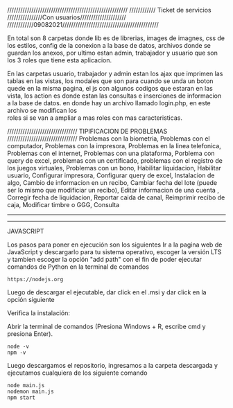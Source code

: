 ///////////////////////////////////////////////////////
//////////// Ticket de servicios
////////////////Con usuarios/////////////////////
////////////09082021////////////////////////////////////////////


En total son 8 carpetas donde lib es de librerias, images de imagnes, 
css de los estilos, config de la conexion a la base de datos, archivos
 donde se guardan los anexos, por ultimo estan admin, trabajador y usuario 
 que son los 3 roles que tiene esta aplicacion.

En las carpetas usuario, trabajador y admin estan los ajax que imprimen las 
tablas en las vistas, los modales que son para cuando se unda un boton quede 
en la misma pagina, el js con algunos codigos que estaran en las vista,  los 
action es donde estan las consultas e inserciones de informacion a la base de datos. 
en donde hay un archivo llamado login.php, en este archivo se modifican los  
roles si se van a ampliar a mas roles con mas caracteristicas.



////////////////////////////////
TIPIFICACION DE PROBLEMAS
////////////////////////////////
Problemas con la biometria,
Problemas con el computador,
Problemas con la impresora,
Problemas en la linea telefonica,
Problemas con el internet,
Problemas con una plataforma,
Porblema con query de excel,
problemas con un certificado,
problemas con el registro de los juegos virtuales,
Problemas con un bono,
Habilitar liquidacion,
Habilitar usuario,
Configurar impresora,
Configurar query de excel,
Instalacion de algo,
Cambio de informacion en un recibo,
Cambiar fecha del lote (puede ser lo mismo que modificiar un recibo),
Editar informacion de una cuenta ,
Corregir fecha de liquidacion,
Reportar caida de canal,
Reimprimir recibo de caja,
Modificar timbre o GGG,
Consulta




-----------------------------
---------------------------



JAVASCRIPT




Los pasos para poner en ejecución son los siguientes Ir a la pagina web de JavaScript y descargarlo para tu sistema operativo, escoger la versión LTS y tambien escoger la opción "add path" con el fin de poder ejecutar comandos de Python en la terminal de comandos


```Pagina web
https://nodejs.org

```
Luego de descargar el ejecutable, dar click en el .msi y dar click en la opción siguiente


Verifica la instalación:


Abrir la terminal de comandos (Presiona Windows + R, escribe cmd y presiona Enter).


```Terminal de comandos
node -v
npm -v
```

Luego descargamos el repositorio, ingresamos a la carpeta descargada y ejecutamos cualquiera de los siguiente comando


```Terminal de comandos
node main.js
nodemon main.js
npm start
```


